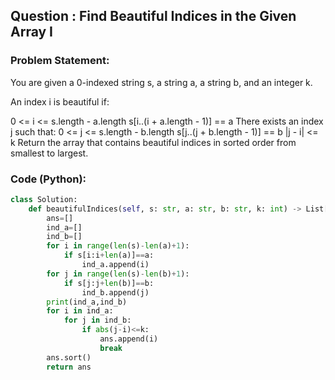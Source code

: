 ## Question : Find Beautiful Indices in the Given Array I

### Problem Statement:
You are given a 0-indexed string s, a string a, a string b, and an integer k.

An index i is beautiful if:

0 <= i <= s.length - a.length
s[i..(i + a.length - 1)] == a
There exists an index j such that:
0 <= j <= s.length - b.length
s[j..(j + b.length - 1)] == b
|j - i| <= k
Return the array that contains beautiful indices in sorted order from smallest to largest.
### Code (Python):
```python
class Solution:
    def beautifulIndices(self, s: str, a: str, b: str, k: int) -> List[int]:
        ans=[]
        ind_a=[]
        ind_b=[]
        for i in range(len(s)-len(a)+1):
            if s[i:i+len(a)]==a:
                ind_a.append(i)
        for j in range(len(s)-len(b)+1):
            if s[j:j+len(b)]==b:
                ind_b.append(j)
        print(ind_a,ind_b)
        for i in ind_a:
            for j in ind_b:
                if abs(j-i)<=k:
                    ans.append(i)
                    break
        ans.sort()
        return ans
        

